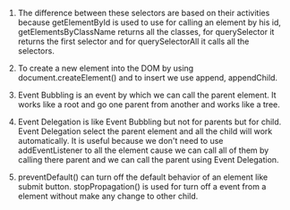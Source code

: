 1. The difference between these selectors are based on their activities because getElementById is used to use for calling an element by his id, getElementsByClassName returns all the classes, for querySelector it returns the first selector and for querySelectorAll it calls all the selectors.

2. To create a new element into the DOM by using document.createElement() and to insert we use append, appendChild.

3. Event Bubbling is an event by which we can call the parent element. It works like a root and go one parent from another and works like a tree.

4. Event Delegation is like Event Bubbling but not for parents but for child. Event Delegation select the parent element and all the child will work automatically. It is useful because we don't need to use addEventListener to all the element cause we can call all of them by calling there parent and we can call the parent using Event Delegation.

5. preventDefault() can turn off the default behavior of an element like submit button.
stopPropagation() is used for turn off a event from a element without make any change to other child.
